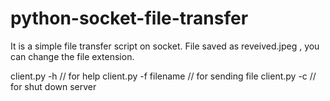 # python-socket-file-transfer

It is a simple file transfer script on socket.
File saved as reveived.jpeg , you can change the file extension.

client.py -h // for help
client.py -f filename // for sending file
client.py -c // for shut down server
